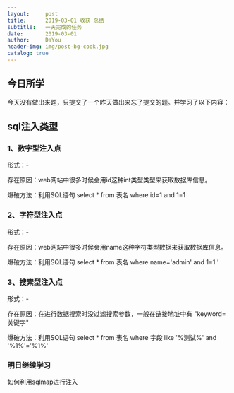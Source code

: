 ```yaml
---
layout:     post
title:      2019-03-01 收获 总结
subtitle:   一天完成的任务
date:       2019-03-01
author:     DaYou
header-img: img/post-bg-cook.jpg
catalog: true
---
```





## 今日所学
今天没有做出来题，只提交了一个昨天做出来忘了提交的题。并学习了以下内容：

## sql注入类型
### 1、数字型注入点

形式：-[](http://xxx.com/user.php?id=1)

存在原因：web网站中很多时候会用id这种int类型类型来获取数据库信息。

爆破方法：利用SQL语句 select * from 表名 where id=1 and 1=1

### 2、字符型注入点

形式：-[](http://xxx.com/user.php?name=admin)

存在原因：web网站中很多时候会用name这种字符类型数据来获取数据库信息。

爆破方法：利用SQL语句 select * from 表名 where name='admin' and 1=1 '

### 3、搜索型注入点

形式：-[](http://xxx.com/user.php?keyword=)

存在原因：在进行数据搜索时没过滤搜索参数，一般在链接地址中有 "keyword=关键字"

爆破方法：利用SQL语句 select * from 表名 where 字段 like '%测试%' and '%1%'='%1%'

### 明日继续学习
如何利用sqlmap进行注入